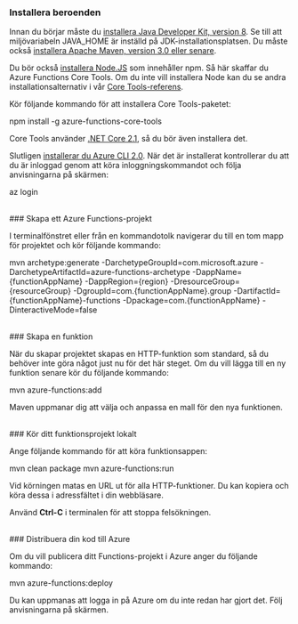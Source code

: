 ### <a name="install-dependencies"></a>Installera beroenden

Innan du börjar måste du <a href="https://go.microsoft.com/fwlink/?linkid=2016706" target="_blank">installera Java Developer Kit, version 8</a>. Se till att miljövariabeln JAVA_HOME är inställd på JDK-installationsplatsen. Du måste också <a href="https://go.microsoft.com/fwlink/?linkid=2016384" target="_blank">installera Apache Maven, version 3.0 eller senare</a>.

Du bör också <a href="https://go.microsoft.com/fwlink/?linkid=2016195" target="_blank">installera Node.JS</a> som innehåller npm. Så här skaffar du Azure Functions Core Tools. Om du inte vill installera Node kan du se andra installationsalternativ i vår <a href="https://go.microsoft.com/fwlink/?linkid=2016192" target="_blank">Core Tools-referens</a>.

Kör följande kommando för att installera Core Tools-paketet:

<MarkdownHighlighter>npm install -g azure-functions-core-tools</MarkdownHighlighter>

Core Tools använder <a href="https://go.microsoft.com/fwlink/?linkid=2016373" target="_blank">.NET Core 2.1</a>, så du bör även installera det.

Slutligen <a href="https://go.microsoft.com/fwlink/?linkid=2016701" target="_blank">installerar du Azure CLI 2.0</a>. När det är installerat kontrollerar du att du är inloggad genom att köra inloggningskommandot och följa anvisningarna på skärmen:

<MarkdownHighlighter>az login</MarkdownHighlighter>

<br/>
### <a name="create-an-azure-functions-project"></a>Skapa ett Azure Functions-projekt

I terminalfönstret eller från en kommandotolk navigerar du till en tom mapp för projektet och kör följande kommando:

<MarkdownHighlighter>mvn archetype:generate -DarchetypeGroupId=com.microsoft.azure -DarchetypeArtifactId=azure-functions-archetype -DappName={functionAppName} -DappRegion={region} -DresourceGroup={resourceGroup} -DgroupId=com.{functionAppName}.group -DartifactId={functionAppName}-functions -Dpackage=com.{functionAppName} -DinteractiveMode=false</MarkdownHighlighter>

<br/>
### <a name="create-a-function"></a>Skapa en funktion

När du skapar projektet skapas en HTTP-funktion som standard, så du behöver inte göra något just nu för det här steget. Om du vill lägga till en ny funktion senare kör du följande kommando:

<MarkdownHighlighter>mvn azure-functions:add</MarkdownHighlighter>

Maven uppmanar dig att välja och anpassa en mall för den nya funktionen.

<br/>
### <a name="run-your-function-project-locally"></a>Kör ditt funktionsprojekt lokalt

Ange följande kommando för att köra funktionsappen:

<MarkdownHighlighter>mvn clean package</MarkdownHighlighter>
<MarkdownHighlighter>mvn azure-functions:run</MarkdownHighlighter>

Vid körningen matas en URL ut för alla HTTP-funktioner. Du kan kopiera och köra dessa i adressfältet i din webbläsare.

Använd **Ctrl-C** i terminalen för att stoppa felsökningen.

<br/>
### <a name="deploy-your-code-to-azure"></a>Distribuera din kod till Azure

Om du vill publicera ditt Functions-projekt i Azure anger du följande kommando:

<MarkdownHighlighter>mvn azure-functions:deploy</MarkdownHighlighter>

Du kan uppmanas att logga in på Azure om du inte redan har gjort det. Följ anvisningarna på skärmen.
